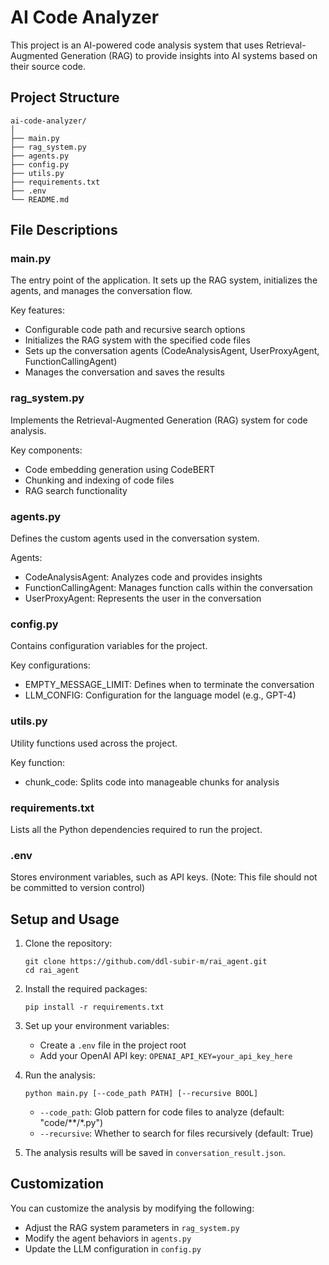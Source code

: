 # AI Code Analyzer

This project is an AI-powered code analysis system that uses Retrieval-Augmented Generation (RAG) to provide insights into AI systems based on their source code.

## Project Structure

```
ai-code-analyzer/
│
├── main.py
├── rag_system.py
├── agents.py
├── config.py
├── utils.py
├── requirements.txt
├── .env
└── README.md
```

## File Descriptions

### main.py
The entry point of the application. It sets up the RAG system, initializes the agents, and manages the conversation flow.

Key features:
- Configurable code path and recursive search options
- Initializes the RAG system with the specified code files
- Sets up the conversation agents (CodeAnalysisAgent, UserProxyAgent, FunctionCallingAgent)
- Manages the conversation and saves the results

### rag_system.py
Implements the Retrieval-Augmented Generation (RAG) system for code analysis.

Key components:
- Code embedding generation using CodeBERT
- Chunking and indexing of code files
- RAG search functionality

### agents.py
Defines the custom agents used in the conversation system.

Agents:
- CodeAnalysisAgent: Analyzes code and provides insights
- FunctionCallingAgent: Manages function calls within the conversation
- UserProxyAgent: Represents the user in the conversation

### config.py
Contains configuration variables for the project.

Key configurations:
- EMPTY_MESSAGE_LIMIT: Defines when to terminate the conversation
- LLM_CONFIG: Configuration for the language model (e.g., GPT-4)

### utils.py
Utility functions used across the project.

Key function:
- chunk_code: Splits code into manageable chunks for analysis

### requirements.txt
Lists all the Python dependencies required to run the project.

### .env
Stores environment variables, such as API keys. (Note: This file should not be committed to version control)

## Setup and Usage

1. Clone the repository:
   ```
   git clone https://github.com/ddl-subir-m/rai_agent.git
   cd rai_agent
   ```

2. Install the required packages:
   ```
   pip install -r requirements.txt
   ```

3. Set up your environment variables:
   - Create a `.env` file in the project root
   - Add your OpenAI API key: `OPENAI_API_KEY=your_api_key_here`

4. Run the analysis:
   ```
   python main.py [--code_path PATH] [--recursive BOOL]
   ```
   - `--code_path`: Glob pattern for code files to analyze (default: "code/**/*.py")
   - `--recursive`: Whether to search for files recursively (default: True)

5. The analysis results will be saved in `conversation_result.json`.

## Customization

You can customize the analysis by modifying the following:
- Adjust the RAG system parameters in `rag_system.py`
- Modify the agent behaviors in `agents.py`
- Update the LLM configuration in `config.py`

